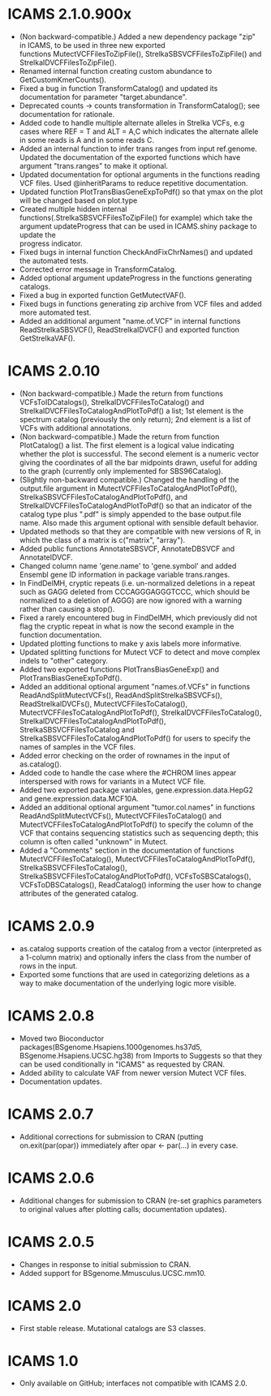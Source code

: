 # ICAMS 2.1.0.900x
* (Non backward-compatible.)
  Added a new dependency package "zip" in ICAMS, to be used in three new exported  
  functions MutectVCFFilesToZipFile(), StrelkaSBSVCFFilesToZipFile() and 
  StrelkaIDVCFFilesToZipFile(). 
* Renamed internal function creating custom abundance to GetCustomKmerCounts().
* Fixed a bug in function TransformCatalog() and updated its documentation
  for parameter "target.abundance".
* Deprecated counts -> counts transformation in TransformCatalog(); see documentation
  for rationale.
* Added code to handle multiple alternate alleles in Strelka VCFs, e.g cases 
  where REF = T and ALT = A,C which indicates the alternate allele in some reads
  is A and in some reads C.
* Added an internal function to infer trans ranges from input ref.genome.
  Updated the documentation of the exported functions which have argument "trans.ranges"
  to make it optional.
* Updated documentation for optional arguments in the functions reading VCF files.
  Used @inheritParams to reduce repetitive documentation.
* Updated function PlotTransBiasGeneExpToPdf() so that ymax on the plot will be changed 
  based on plot.type
* Created multiple hidden internal functions(.StrelkaSBSVCFFilesToZipFile() for example) 
  which take the argument updateProgress that can be used in ICAMS.shiny package to update the  
  progress indicator. 
* Fixed bugs in internal function CheckAndFixChrNames() and updated the automated tests.
* Corrected error message in TransformCatalog.
* Added optional argument updateProgress in the functions generating catalogs.
* Fixed a bug in exported function GetMutectVAF().
* Fixed bugs in functions generating zip archive from VCF files and added more 
  automated test.
* Added an additional argument "name.of.VCF" in internal functions
ReadStrelkaSBSVCF(), ReadStrelkaIDVCF() and exported function GetStrelkaVAF().

# ICAMS 2.0.10
* (Non backward-compatible.) 
  Made the return from functions VCFsToIDCatalogs(), StrelkaIDVCFFilesToCatalog()
  and StrelkaIDVCFFilesToCatalogAndPlotToPdf() a list; 1st element is the
  spectrum catalog (previously the only return); 2nd element is a list of
  VCFs with additional annotations.
* (Non backward-compatible.) 
  Made the return from function PlotCatalog() a list. The first element is 
  a logical value indicating whether the plot is successful. The second element 
  is a numeric vector giving the coordinates of all the bar midpoints drawn,
  useful for adding to the graph (currently only implemented for SBS96Catalog).
* (Slightly non-backward compatible.) Changed the handling of the output.file argument in
  MutectVCFFilesToCatalogAndPlotToPdf(), StrelkaSBSVCFFilesToCatalogAndPlotToPdf(), 
  and StrelkaIDVCFFilesToCatalogAndPlotToPdf()
  so that an indicator of the catalog type plus ".pdf" is simply
  appended to the base output.file name. Also made this argument
  optional with sensible default behavior.
* Updated methods so that they are compatible with new versions of
  R, in which the class of a matrix is c("matrix", "array").
* Added public functions AnnotateSBSVCF, AnnotateDBSVCF and
  AnnotateIDVCF.
* Changed column name 'gene.name' to 'gene.symbol' and added Ensembl gene ID 
  information in package variable trans.ranges. 
* In FindDelMH, cryptic repeats (i.e. un-normalized deletions in a repeat 
  such as GAGG deleted from CCCAGGGAGGGTCCC, which should be normalized
  to a deletion of AGGG) are now ignored with a warning rather than
  causing a stop().
* Fixed a rarely encountered bug in FindDelMH, which previously did not flag the
  cryptic repeat in what is now the second example in the function documentation.
* Updated plotting functions to make y axis labels more informative.
* Updated splitting functions for Mutect VCF to detect and move complex
  indels to "other" category.
* Added two exported functions PlotTransBiasGeneExp() and  PlotTransBiasGeneExpToPdf().
* Added an additional optional argument "names.of.VCFs" in functions
  ReadAndSplitMutectVCFs(), ReadAndSplitStrelkaSBSVCFs(), ReadStrelkaIDVCFs(),
  MutectVCFFilesToCatalog(), MutectVCFFilesToCatalogAndPlotToPdf(),
  StrelkaIDVCFFilesToCatalog(), StrelkaIDVCFFilesToCatalogAndPlotToPdf(),
  StrelkaSBSVCFFilesToCatalog and StrelkaSBSVCFFilesToCatalogAndPlotToPdf()
  for users to specify the names of samples in the VCF files.
* Added error checking on the order of rownames in the input of as.catalog().
* Added code to handle the case where the #CHROM lines appear
  interspersed with rows for variants in a Mutect VCF file.
* Added two exported package variables, gene.expression.data.HepG2 and
  gene.expression.data.MCF10A.
* Added an additional optional argument "tumor.col.names" in functions
  ReadAndSplitMutectVCFs(), MutectVCFFilesToCatalog() and
  MutectVCFFilesToCatalogAndPlotToPdf() to specify the column of the VCF
  that contains sequencing statistics such as sequencing depth; this column
  is often called "unknown" in Mutect.
* Added a "Comments" section in the documentation of functions     
  MutectVCFFilesToCatalog(),
  MutectVCFFilesToCatalogAndPlotToPdf(), StrelkaSBSVCFFilesToCatalog(),
  StrelkaSBSVCFFilesToCatalogAndPlotToPdf(), VCFsToSBSCatalogs(),
  VCFsToDBSCatalogs(), ReadCatalog() informing the user how to change
  attributes of the generated catalog.

# ICAMS 2.0.9
* as.catalog supports creation of the catalog from a vector (interpreted
  as a 1-column matrix) and optionally infers the class from the
  number of rows in the input.
* Exported some functions that are used in categorizing deletions as 
  a way to make documentation of the underlying logic more visible.

# ICAMS 2.0.8
* Moved two Bioconductor packages(BSgenome.Hsapiens.1000genomes.hs37d5, 
  BSgenome.Hsapiens.UCSC.hg38) from Imports to Suggests so that they can
  be used conditionally in "ICAMS" as requested by CRAN.
* Added ability to calculate VAF from newer version Mutect VCF files.
* Documentation updates.

# ICAMS 2.0.7
* Additional corrections for submission to CRAN
  (putting on.exit(par(opar)) immediately after
  opar <- par(...)
  in every case.

# ICAMS 2.0.6
* Additional changes for submission to CRAN (re-set
  graphics parameters to original values after plotting
  calls; documentation updates).

# ICAMS 2.0.5
* Changes in response to initial submission to CRAN.
* Added support for BSgenome.Mmusculus.UCSC.mm10. 

# ICAMS 2.0
* First stable release. Mutational catalogs are S3 classes.

# ICAMS 1.0
* Only available on GitHub; interfaces not compatible with ICAMS 2.0.

